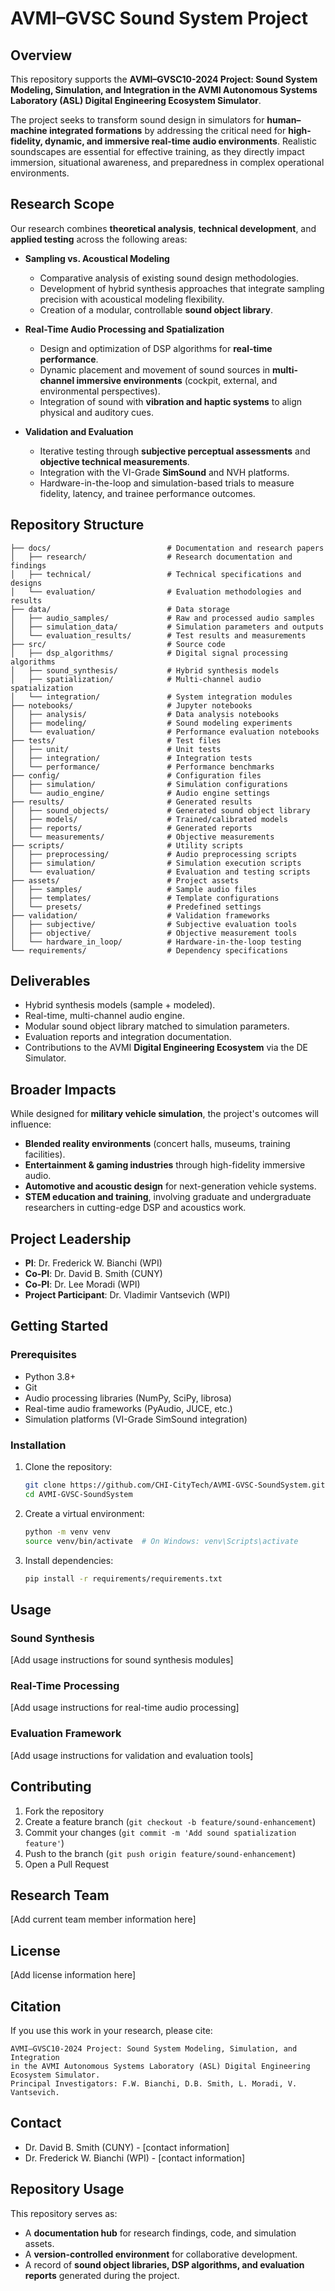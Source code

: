 # AVMI–GVSC Sound System Project

## Overview
This repository supports the **AVMI–GVSC10-2024 Project: Sound System Modeling, Simulation, and Integration in the AVMI Autonomous Systems Laboratory (ASL) Digital Engineering Ecosystem Simulator**.

The project seeks to transform sound design in simulators for **human–machine integrated formations** by addressing the critical need for **high-fidelity, dynamic, and immersive real-time audio environments**. Realistic soundscapes are essential for effective training, as they directly impact immersion, situational awareness, and preparedness in complex operational environments.

## Research Scope
Our research combines **theoretical analysis**, **technical development**, and **applied testing** across the following areas:

- **Sampling vs. Acoustical Modeling**
  - Comparative analysis of existing sound design methodologies.
  - Development of hybrid synthesis approaches that integrate sampling precision with acoustical modeling flexibility.
  - Creation of a modular, controllable **sound object library**.

- **Real-Time Audio Processing and Spatialization**
  - Design and optimization of DSP algorithms for **real-time performance**.
  - Dynamic placement and movement of sound sources in **multi-channel immersive environments** (cockpit, external, and environmental perspectives).
  - Integration of sound with **vibration and haptic systems** to align physical and auditory cues.

- **Validation and Evaluation**
  - Iterative testing through **subjective perceptual assessments** and **objective technical measurements**.
  - Integration with the VI-Grade **SimSound** and NVH platforms.
  - Hardware-in-the-loop and simulation-based trials to measure fidelity, latency, and trainee performance outcomes.

## Repository Structure

```
├── docs/                          # Documentation and research papers
│   ├── research/                  # Research documentation and findings
│   ├── technical/                 # Technical specifications and designs
│   └── evaluation/                # Evaluation methodologies and results
├── data/                          # Data storage
│   ├── audio_samples/             # Raw and processed audio samples
│   ├── simulation_data/           # Simulation parameters and outputs
│   └── evaluation_results/        # Test results and measurements
├── src/                           # Source code
│   ├── dsp_algorithms/            # Digital signal processing algorithms
│   ├── sound_synthesis/           # Hybrid synthesis models
│   ├── spatialization/            # Multi-channel audio spatialization
│   └── integration/               # System integration modules
├── notebooks/                     # Jupyter notebooks
│   ├── analysis/                  # Data analysis notebooks
│   ├── modeling/                  # Sound modeling experiments
│   └── evaluation/                # Performance evaluation notebooks
├── tests/                         # Test files
│   ├── unit/                      # Unit tests
│   ├── integration/               # Integration tests
│   └── performance/               # Performance benchmarks
├── config/                        # Configuration files
│   ├── simulation/                # Simulation configurations
│   └── audio_engine/              # Audio engine settings
├── results/                       # Generated results
│   ├── sound_objects/             # Generated sound object library
│   ├── models/                    # Trained/calibrated models
│   ├── reports/                   # Generated reports
│   └── measurements/              # Objective measurements
├── scripts/                       # Utility scripts
│   ├── preprocessing/             # Audio preprocessing scripts
│   ├── simulation/                # Simulation execution scripts
│   └── evaluation/                # Evaluation and testing scripts
├── assets/                        # Project assets
│   ├── samples/                   # Sample audio files
│   ├── templates/                 # Template configurations
│   └── presets/                   # Predefined settings
├── validation/                    # Validation frameworks
│   ├── subjective/                # Subjective evaluation tools
│   ├── objective/                 # Objective measurement tools
│   └── hardware_in_loop/          # Hardware-in-the-loop testing
└── requirements/                  # Dependency specifications
```

## Deliverables
- Hybrid synthesis models (sample + modeled).
- Real-time, multi-channel audio engine.
- Modular sound object library matched to simulation parameters.
- Evaluation reports and integration documentation.
- Contributions to the AVMI **Digital Engineering Ecosystem** via the DE Simulator.

## Broader Impacts
While designed for **military vehicle simulation**, the project's outcomes will influence:
- **Blended reality environments** (concert halls, museums, training facilities).
- **Entertainment & gaming industries** through high-fidelity immersive audio.
- **Automotive and acoustic design** for next-generation vehicle systems.
- **STEM education and training**, involving graduate and undergraduate researchers in cutting-edge DSP and acoustics work.

## Project Leadership
- **PI**: Dr. Frederick W. Bianchi (WPI)  
- **Co-PI**: Dr. David B. Smith (CUNY)  
- **Co-PI**: Dr. Lee Moradi (WPI)  
- **Project Participant**: Dr. Vladimir Vantsevich (WPI)  

## Getting Started

### Prerequisites

- Python 3.8+
- Git
- Audio processing libraries (NumPy, SciPy, librosa)
- Real-time audio frameworks (PyAudio, JUCE, etc.)
- Simulation platforms (VI-Grade SimSound integration)

### Installation

1. Clone the repository:
   ```bash
   git clone https://github.com/CHI-CityTech/AVMI-GVSC-SoundSystem.git
   cd AVMI-GVSC-SoundSystem
   ```

2. Create a virtual environment:
   ```bash
   python -m venv venv
   source venv/bin/activate  # On Windows: venv\Scripts\activate
   ```

3. Install dependencies:
   ```bash
   pip install -r requirements/requirements.txt
   ```

## Usage

### Sound Synthesis
[Add usage instructions for sound synthesis modules]

### Real-Time Processing
[Add usage instructions for real-time audio processing]

### Evaluation Framework
[Add usage instructions for validation and evaluation tools]

## Contributing

1. Fork the repository
2. Create a feature branch (`git checkout -b feature/sound-enhancement`)
3. Commit your changes (`git commit -m 'Add sound spatialization feature'`)
4. Push to the branch (`git push origin feature/sound-enhancement`)
5. Open a Pull Request

## Research Team

[Add current team member information here]

## License

[Add license information here]

## Citation

If you use this work in your research, please cite:

```
AVMI–GVSC10-2024 Project: Sound System Modeling, Simulation, and Integration 
in the AVMI Autonomous Systems Laboratory (ASL) Digital Engineering Ecosystem Simulator.
Principal Investigators: F.W. Bianchi, D.B. Smith, L. Moradi, V. Vantsevich.
```

## Contact

- Dr. David B. Smith (CUNY) - [contact information]
- Dr. Frederick W. Bianchi (WPI) - [contact information]

## Repository Usage
This repository serves as:
- A **documentation hub** for research findings, code, and simulation assets.
- A **version-controlled environment** for collaborative development.
- A record of **sound object libraries, DSP algorithms, and evaluation reports** generated during the project.
